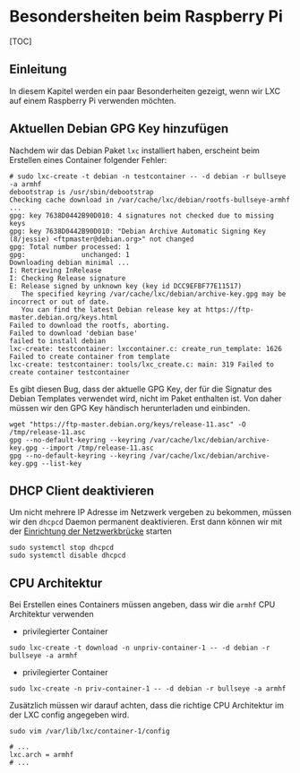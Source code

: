 # Besondersheiten beim Raspberry Pi

[TOC]

## Einleitung
In diesem Kapitel werden ein paar Besonderheiten gezeigt, wenn wir LXC auf einem Raspberry Pi verwenden möchten.

## Aktuellen Debian GPG Key hinzufügen
Nachdem wir das Debian Paket `lxc` installiert haben, erscheint beim Erstellen eines Container folgender Fehler:

```
# sudo lxc-create -t debian -n testcontainer -- -d debian -r bullseye -a armhf
debootstrap is /usr/sbin/debootstrap
Checking cache download in /var/cache/lxc/debian/rootfs-bullseye-armhf ...
gpg: key 7638D0442B90D010: 4 signatures not checked due to missing keys
gpg: key 7638D0442B90D010: "Debian Archive Automatic Signing Key (8/jessie) <ftpmaster@debian.org>" not changed
gpg: Total number processed: 1
gpg:              unchanged: 1
Downloading debian minimal ...
I: Retrieving InRelease
I: Checking Release signature
E: Release signed by unknown key (key id DCC9EFBF77E11517)
   The specified keyring /var/cache/lxc/debian/archive-key.gpg may be incorrect or out of date.
   You can find the latest Debian release key at https://ftp-master.debian.org/keys.html
Failed to download the rootfs, aborting.
Failed to download 'debian base'
failed to install debian
lxc-create: testcontainer: lxccontainer.c: create_run_template: 1626 Failed to create container from template
lxc-create: testcontainer: tools/lxc_create.c: main: 319 Failed to create container testcontainer
```

Es gibt diesen Bug, dass der aktuelle GPG Key, der für die Signatur des Debian Templates verwendet wird, nicht im Paket enthalten ist.
Von daher müssen wir den GPG Key händisch herunterladen und einbinden.

```shell
wget "https://ftp-master.debian.org/keys/release-11.asc" -O /tmp/release-11.asc
gpg --no-default-keyring --keyring /var/cache/lxc/debian/archive-key.gpg --import /tmp/release-11.asc 
gpg --no-default-keyring --keyring /var/cache/lxc/debian/archive-key.gpg --list-key
```

## DHCP Client deaktivieren
Um nicht mehrere IP Adresse im Netzwerk vergeben zu bekommen, müssen wir den `dhcpcd` Daemon permanent deaktivieren.
Erst dann können wir mit der [Einrichtung der Netzwerkbrücke](/container/lxc/preparation) starten

```shell
sudo systemctl stop dhcpcd
sudo systemctl disable dhcpcd
```

## CPU Architektur
Bei Erstellen eines Containers müssen angeben, dass wir die `armhf` CPU Architektur verwenden

+ privilegierter Container

```shell
sudo lxc-create -t download -n unpriv-container-1 -- -d debian -r bullseye -a armhf
```

+ privilegierter Container

```shell
sudo lxc-create -n priv-container-1 -- -d debian -r bullseye -a armhf
```

Zusätzlich müssen wir darauf achten, dass die richtige CPU Architektur im der LXC config angegeben wird.

```shell
sudo vim /var/lib/lxc/container-1/config
```

```config
# ...
lxc.arch = armhf
# ...
```
